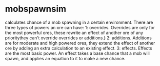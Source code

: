 # mobspawnsim
calculates chance of a mob spawning in a certain environment.
There are three types of powers an ore can have:
1: overrides.
Overrides are only for the most powerful ores, these rewrite an effect of another ore of any prioritythey can't override overrides or additions.)
2: additions.
Additions are for moderate and high powered ores, they extend the effect of another ore by adding an extra calculation to an existing effect.
3: effects.
Effects are the most basic power. An effect takes a base chance that a mob will spawn, and applies an equation to it to make a new chance.
